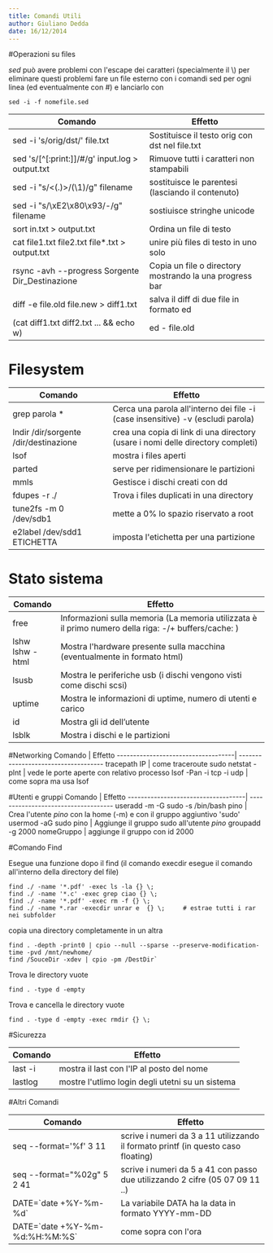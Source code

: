 ```yaml
---
title: Comandi Utili
author: Giuliano Dedda 
date: 16/12/2014
---
```


#Operazioni su files

*sed* può avere problemi con l'escape dei caratteri (specialmente il \\) per eliminare questi problemi 
fare un file esterno con i comandi sed per ogni linea (ed eventualmente con #) e lanciarlo con

    sed -i -f nomefile.sed

Comando                                               	| Effetto
--------------------------------------------------------| --------------------------------------------------------
sed -i 's/orig/dst/' file.txt 			                | Sostituisce il testo orig con dst nel file.txt
sed 's/[^[:print:]]/#/g' input.log > output.txt 		| Rimuove tutti i caratteri non stampabili 
sed -i  "s/<\(.\)>/(\1)/g"  filename                    | sostituisce le parentesi (lasciando il contenuto)
sed -i "s/\xE2\x80\x93/-/g" filename                    | sostiuisce stringhe unicode
sort in.txt > output.txt                       			| Ordina un file di testo
cat file1.txt file2.txt file\*.txt > output.txt  		| unire più files di testo in uno solo
rsync -avh --progress Sorgente  Dir_Destinazione        | Copia un file o directory mostrando  la una progress bar
diff -e file.old file.new > diff1.txt                   | salva il diff di due file in formato ed 
(cat diff1.txt diff2.txt ... && echo w) | ed - file.old | usa il file diff.txt per modificare il file.old (verificare)


# Filesystem

Comando                                               	| Effetto
--------------------------------------------------------| --------------------------------------------------------
grep parola *									  		| Cerca una parola all'interno dei file -i (case insensitive) -v (escludi parola)
lndir /dir/sorgente /dir/destinazione			  		| crea una copia di link di una directory (usare i nomi delle directory completi)
lsof											  		| mostra i files aperti
parted											  		| serve per ridimensionare le partizioni
mmls												  	| Gestisce i dischi creati con dd
fdupes -r ./										  	| Trova i files duplicati in una directory
tune2fs -m 0 /dev/sdb1                                  | mette a 0% lo spazio riservato a root
e2label /dev/sdd1 ETICHETTA                             | imposta l'etichetta per una partizione

# Stato sistema
Comando                             | Effetto
------------------------------------| ------------------------------------
free								| Informazioni sulla memoria (La memoria utilizzata è il primo numero della riga: -/+ buffers/cache: )
lshw <br> lshw -html 				| Mostra l'hardware presente sulla macchina (eventualmente in formato html)
lsusb								| Mostra le periferiche usb (i dischi vengono visti come dischi scsi)
uptime								| Mostra le informazioni di uptime, numero di utenti e carico
id									| Mostra gli id dell’utente
lsblk								| Mostra i dischi e le partizioni


#Networking
Comando                             | Effetto
------------------------------------| ------------------------------------
tracepath IP                        | come traceroute
sudo netstat -plnt                  | vede le porte aperte con relativo processo
lsof -Pan -i tcp -i udp             | come sopra ma usa lsof

#Utenti e gruppi
Comando                             | Effetto
------------------------------------| ------------------------------------
useradd -m -G sudo -s /bin/bash pino    | Crea l'utente _pino_ con la home (-m) e con il gruppo aggiuntivo 'sudo'
usermod -aG sudo pino                   | Aggiunge il gruppo sudo all'utente _pino_
groupadd -g 2000 nomeGruppo         | aggiunge il gruppo con id 2000

#Comando Find

Esegue una funzione dopo il find   (il comando execdir esegue il comando all'interno della directory del file)

    find ./ -name '*.pdf' -exec ls -la {} \;     
    find ./ -name '*.c' -exec grep ciao {} \;
    find ./ -name '*.pdf' -exec rm -f {} \;
    find ./ -name *.rar -execdir unrar e  {} \;     # estrae tutti i rar nei subfolder
    

copia una directory completamente in un altra   

    find . -depth -print0 | cpio --null --sparse --preserve-modification-time -pvd /mnt/newhome/
    find /SouceDir -xdev | cpio -pm /DestDir`  

Trova le directory vuote   

    find . -type d -empty

Trova e cancella le directory vuote   

    find . -type d -empty -exec rmdir {} \;
    
#Sicurezza

Comando                             | Effetto
------------------------------------| ------------------------------------
last -i     				        | mostra il last con l'IP al posto del nome
lastlog                             | mostre l'utlimo login degli utetni su un sistema

#Altri Comandi

Comando                             | Effetto
------------------------------------| ------------------------------------
seq --format='%f' 3 11				| scrive i numeri da 3 a 11 utilizzando il formato printf (in questo caso floating)
seq --format="%02g" 5 2 41          | scrive i numeri da 5 a 41 con passo due utilizzando 2 cifre (05 07 09 11 ..)
DATE=\`date +%Y-%m-%d\`             | La variabile DATA ha la data in formato YYYY-mm-DD
DATE=\`date +%Y-%m-%d:%H:%M:%S\`    | come sopra con l'ora
